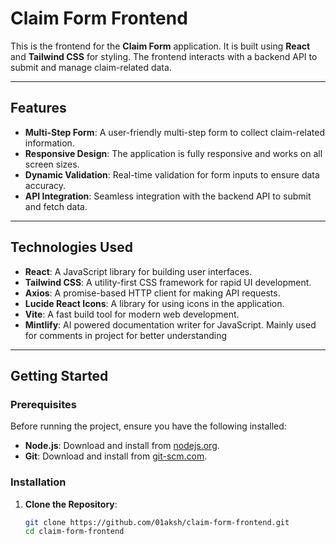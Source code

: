 # Claim Form Frontend

This is the frontend for the **Claim Form** application. It is built using **React** and **Tailwind CSS** for styling. The frontend interacts with a backend API to submit and manage claim-related data.

---

## **Features**

- **Multi-Step Form**: A user-friendly multi-step form to collect claim-related information.
- **Responsive Design**: The application is fully responsive and works on all screen sizes.
- **Dynamic Validation**: Real-time validation for form inputs to ensure data accuracy.
- **API Integration**: Seamless integration with the backend API to submit and fetch data.

---

## **Technologies Used**

- **React**: A JavaScript library for building user interfaces.
- **Tailwind CSS**: A utility-first CSS framework for rapid UI development.
- **Axios**: A promise-based HTTP client for making API requests.
- **Lucide React Icons**: A library for using icons in the application.
- **Vite**: A fast build tool for modern web development.
- **Mintlify**: AI powered documentation writer for JavaScript. Mainly used for comments in project for better understanding

---

## **Getting Started**

### **Prerequisites**

Before running the project, ensure you have the following installed:

- **Node.js**: Download and install from [nodejs.org](https://nodejs.org/).
- **Git**: Download and install from [git-scm.com](https://git-scm.com/).

### **Installation**

1. **Clone the Repository**:
   ```bash
   git clone https://github.com/01aksh/claim-form-frontend.git
   cd claim-form-frontend
   ```
